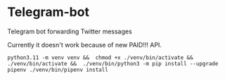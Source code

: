 # Telegram-bot
Telegram bot forwarding Twitter messages


Currently it doesn't work because of new PAID!!! API.

`
python3.11 -m venv venv && 
chmod +x ./venv/bin/activate && 
./venv/bin/activate && 
./venv/bin/python3 -m pip install --upgrade pipenv
./venv/bin/pipenv install
`
